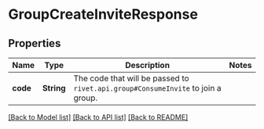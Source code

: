 # GroupCreateInviteResponse

## Properties

Name | Type | Description | Notes
------------ | ------------- | ------------- | -------------
**code** | **String** | The code that will be passed to `rivet.api.group#ConsumeInvite` to join a group. | 

[[Back to Model list]](../README.md#documentation-for-models) [[Back to API list]](../README.md#documentation-for-api-endpoints) [[Back to README]](../README.md)


